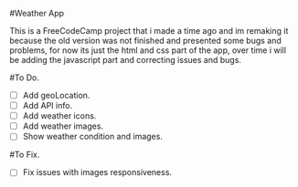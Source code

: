 #Weather App

This is a FreeCodeCamp project that i made a time ago and im remaking it because the old version was not finished and presented some bugs and problems, for now its just the html and css part of the app, over time i will be adding the javascript part and correcting issues and bugs.

#To Do.

- [ ] Add geoLocation.
- [ ] Add API info.
- [ ] Add weather icons.
- [ ] Add weather images.
- [ ] Show weather condition and images.

#To Fix.

- [ ] Fix issues with images responsiveness.
